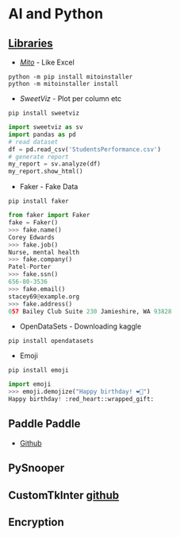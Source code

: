 # AI and Python

## [Libraries](https://towardsdatascience.com/5-less-known-python-libraries-that-can-help-in-your-next-data-science-project-5970a81b32de)
 

- *[Mito](https://docs.trymito.io)* - Like Excel 
```shell
python -m pip install mitoinstaller
python -m mitoinstaller install
```

- *SweetViz* - Plot per column etc

`pip install sweetviz`

```python
import sweetviz as sv
import pandas as pd
# read dataset
df = pd.read_csv('StudentsPerformance.csv')
# generate report
my_report = sv.analyze(df)
my_report.show_html()
```

- Faker - Fake Data

`pip install faker`

```python
from faker import Faker
fake = Faker()
>>> fake.name()
Corey Edwards
>>> fake.job()
Nurse, mental health
>>> fake.company()
Patel-Porter
>>> fake.ssn()
656-80-3536
>>> fake.email()
stacey69@example.org
>>> fake.address()
057 Bailey Club Suite 230 Jamieshire, WA 93828
```

- OpenDataSets - Downloading kaggle

`pip install opendatasets`

- Emoji

`pip install emoji`

```python
import emoji
>>> emoji.demojize("Happy birthday! ️️❤️🎁")
Happy birthday! :red_heart::wrapped_gift:
```


## Paddle Paddle

- [Github](https://github.com/PaddlePaddle)


## PySnooper 

## CustomTkInter  [github](https://github.com/TomSchimansky/CustomTkinter)

## Encryption 
